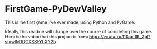 # FirstGame-PyDewValley
 This is the first game I've ever made, using Python and PyGame.

 Ideally, this readme will change over the course of completing this game.
 Here is the video that this project is from: https://youtu.be/R9apl6B_ZgI?si=wlM0DCXSS5YhXY2b
